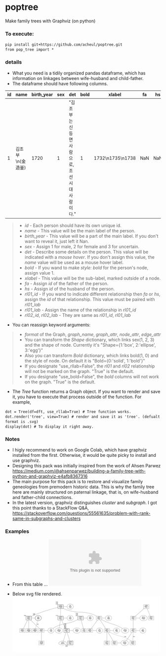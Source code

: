# poptree
Make family trees with Graphviz (on python)
  
### To execute:
```
pip install git+https://github.com/acheul/poptree.git
from pop_tree import *
```  

### details
* What you need is a tidily organized pandas dataframe, which has information on linkages between wife-husband and child-father.
* The dataframe should have following columns.  
  
|id|name|birth_year|sex|det|bold|xlabel|fa|hs|rl01_id|rl01_lab|rl02_id|rl02_lab|
|--|--|--|--|--|--|--|--|--|--|--|--|--|
|1|김조부\n(金造釜)|1720|1|"김조부는 신등면 사람으로, 조선시대 사람이다."|1|1732\n1735\n1738|NaN|NaN|NaN|NaN|NaN|NaN|  
  
> * *id* - Each person should have its own unique id.
> * *name* - This value will be the main label of the person.
> * *birth_year* - This value will be a part of the main label. If you don't want to reveal it, just left it Nan.
> * *sex* - Assign 1 for male, 2 for female and 3 for uncertain.
> * *det* - Describe some details on the person. This value will be indicated with a *mouse hover*. If you don't assign this value, the *name* value will be used as a mouse hover label.
> * *bold* - If you wand to make *style: bold* for the person's node, assign value 1.
> * *xlabel* - This value will be the sub-label, marked outside of a node.
> * *fa* - Assign *id* of the father of the person.
> * *hs* - Assign *id* of the husband of the person.
> * *rl01_id* - If you wand to indicate different relationship then *fa* or *hs*, assign the *id* of that relationship. This value must be paired with *rl01_lab*
> * *rl01_lab* - Assign the name of the relationship in *rl01_id*
> * *rl02_id*, *rl02_lab* - They are same as *rl01_id*, *rl01_lab*  
  
* You can reassign keyword arguments:
> * *format* of the Graph, *graph_name*, *graph_attr*, *node_attr*, *edge_attr*
> * You can transform the *Shape* dictionary, which links sex(1, 2, 3) and the shape of node. Currently it's "Shape={1:'box', 2:'ellipse', 3:'egg'}"
> * Also you can transform *Bold* dictionary, which links bold(1, 0) and the style of node. On default it is "Bold={0:'solid', 1:'bold'}"
> * If you designate "use_rllab=False", the *rl01* and *rl02* relationship will not be marked on the graph. "True" is the default.
> * If you designate "use_bold=False", the *bold* columns will not work on the graph. "True" is the default.

* The *Tree* function returns a Graph object. If you want to render and save it, you have to execute that process outside of the function. For example,
```
dot = Tree(df=dft, use_rllab=True) # Tree function works.
dot.render('tree', view=True) # render and save it as 'tree'. (defualt format is .svg)
display(dot) # To display it right away.
```
  
### Notes
* I higly recommend to work on Google Colab, which have graphviz installed from the first. Otherwise, it would be quite picky to install and use graphviz.  
* Designing this pack was initially inspired from the work of Ahsen Parwez https://medium.com/@ahsenparwez/building-a-family-tree-with-python-and-graphviz-e4afb8367316
* The main purpose for this pack is to restore and visualize family geneologies from premodern historic data. This is why the family tree here are mainly structured on paternal linkage, that is, on wife-husband and father-child connections.
* In the latest version, graphviz distinguishes *cluster* and *subgraph*. I got this point thanks to a StackFlow Q&A, https://stackoverflow.com/questions/55561635/problem-with-rank-same-in-subgraphs-and-clusters
  
### Examples
* From this table ...
![dft](./image/testtable.csv)
  
* Below svg file rendered.
![treexample](./image/treexample.svg)
